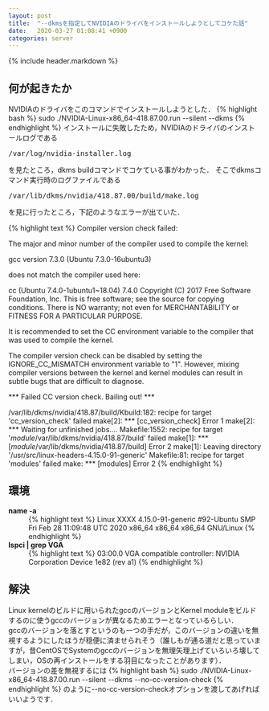 ```yaml
---
layout: post
title:  "--dkmsを指定してNVIDIAのドライバをインストールしようとしてコケた話"
date:   2020-03-27 01:08:41 +0900
categories: server
---
```


{% include header.markdown %}

<h2 id='problem'>何が起きたか</h2>
<p>
NVIDIAのドライバをこのコマンドでインストールしようとした．
{% highlight bash %}
sudo ./NVIDIA-Linux-x86_64-418.87.00.run --silent --dkms
{% endhighlight %}
インストールに失敗したため，NVIDIAのドライバのインストールログである
<pre class='code-line'>
/var/log/nvidia-installer.log
</pre>
を見たところ，dkms buildコマンドでコケている事がわかった．
そこでdkmsコマンド実行時のログファイルである
<pre class='code-line'>
/var/lib/dkms/nvidia/418.87.00/build/make.log
</pre>
を見に行ったところ，下記のようなエラーが出ていた．
</p>

{% highlight text %}
Compiler version check failed:

The major and minor number of the compiler used to
compile the kernel:

gcc version 7.3.0 (Ubuntu 7.3.0-16ubuntu3)

does not match the compiler used here:

cc (Ubuntu 7.4.0-1ubuntu1~18.04) 7.4.0
Copyright (C) 2017 Free Software Foundation, Inc.
This is free software; see the source for copying conditions.  There is NO
warranty; not even for MERCHANTABILITY or FITNESS FOR A PARTICULAR PURPOSE.


It is recommended to set the CC environment variable
to the compiler that was used to compile the kernel.

The compiler version check can be disabled by setting
the IGNORE_CC_MISMATCH environment variable to "1".
However, mixing compiler versions between the kernel
and kernel modules can result in subtle bugs that are
difficult to diagnose.

*** Failed CC version check. Bailing out! ***

/var/lib/dkms/nvidia/418.87/build/Kbuild:182: recipe for target 'cc_version_check' failed
make[2]: *** [cc_version_check] Error 1
make[2]: *** Waiting for unfinished jobs....
Makefile:1552: recipe for target '_module_/var/lib/dkms/nvidia/418.87/build' failed
make[1]: *** [_module_/var/lib/dkms/nvidia/418.87/build] Error 2
make[1]: Leaving directory '/usr/src/linux-headers-4.15.0-91-generic'
Makefile:81: recipe for target 'modules' failed
make: *** [modules] Error 2
{% endhighlight %}

<h2 id='env'>環境</h2>
<dl>
  <dt><b>name -a</b></dt><dd>
{% highlight text %}
Linux XXXX 4.15.0-91-generic #92-Ubuntu SMP Fri Feb 28 11:09:48 UTC 2020 x86_64 x86_64 x86_64 GNU/Linux
{% endhighlight %}
</dd>
  <dt><b>lspci | grep VGA</b></dt><dd>
{% highlight text %}
03:00.0 VGA compatible controller: NVIDIA Corporation Device 1e82 (rev a1)
{% endhighlight %}
</dd>
</dl>

<h2 id='sol'>解決</h2>
<p>
Linux kernelのビルドに用いられたgccのバージョンとKernel moduleをビルドするのに使うgccのバージョンが異なるためエラーとなっているらしい．<br>
gccのバージョンを落とすというのも一つの手だが，このバージョンの違いを無視するようにしたほうが穏便に済ませられそう（誰しもが通る道だと思っていますが，昔CentOSでSystemのgccのバージョンを無理矢理上げていろいろ壊してしまい，OSの再インストールをする羽目になったことがあります）．<br>
バージョンの差を無視するには
{% highlight bash %}
sudo ./NVIDIA-Linux-x86_64-418.87.00.run --silent --dkms --no-cc-version-check
{% endhighlight %}
のように--no-cc-version-checkオプションを渡してあげればいいようです．
</p>
